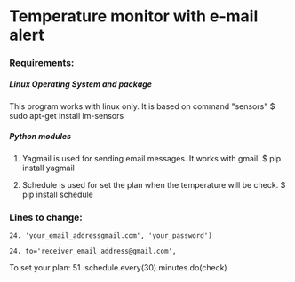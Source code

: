 # Temperature monitor with e-mail alert


### Requirements:

##### Linux Operating System and package
This program works with linux only. It is based on command "sensors"
  $ sudo apt-get install lm-sensors 

##### Python modules
1. Yagmail is used for sending email messages. It works with gmail.
    $ pip install yagmail

2. Schedule is used for set the plan when the temperature will be check.
    $ pip install schedule
  
### Lines to change:
    24. 'your_email_addressgmail.com', 'your_password')
  
    24. to='receiver_email_address@gmail.com',
  
To set your plan:
  51. schedule.every(30).minutes.do(check)
